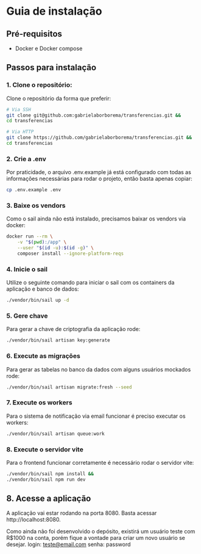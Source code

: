 # Guia de instalação

## Pré-requisitos

-   Docker e Docker compose

## Passos para instalação

### 1. Clone o repositório:

Clone o repositório da forma que preferir:

```sh
# Via SSH
git clone git@github.com:gabrielaborborema/transferencias.git &&
cd transferencias
```

```sh
# Via HTTP
git clone https://github.com/gabrielaborborema/transferencias.git &&
cd transferencias
```

### 2. Crie a .env

Por praticidade, o arquivo .env.example já está configurado com todas as informações necessárias para rodar o projeto, então basta apenas copiar:

```sh
cp .env.example .env
```

### 3. Baixe os vendors

Como o sail ainda não está instalado, precisamos baixar os vendors via docker:

```sh
docker run --rm \
    -v "$(pwd):/app" \
    --user "$(id -u):$(id -g)" \
    composer install --ignore-platform-reqs
```

### 4. Inicie o sail

Utilize o seguinte comando para iniciar o sail com os containers da aplicação e banco de dados:

```sh
./vendor/bin/sail up -d
```

### 5. Gere chave

Para gerar a chave de criptografia da aplicação rode:

```sh
./vendor/bin/sail artisan key:generate
```

### 6. Execute as migrações

Para gerar as tabelas no banco da dados com alguns usuários mockados rode:

```sh
./vendor/bin/sail artisan migrate:fresh --seed
```

### 7. Execute os workers

Para o sistema de notificação via email funcionar é preciso executar os workers:

```sh
./vendor/bin/sail artisan queue:work
```

### 8. Execute o servidor vite

Para o frontend funcionar corretamente é necessário rodar o servidor vite:

```sh
./vendor/bin/sail npm install &&
./vendor/bin/sail npm run dev
```

## 8. Acesse a aplicação

A aplicação vai estar rodando na porta 8080. Basta acessar http://localhost:8080.

Como ainda não foi desenvolvido o depósito, existirá um usuário teste com R$1000 na conta, porém fique a vontade para criar um novo usuário se desejar.
login: teste@email.com
senha: password

